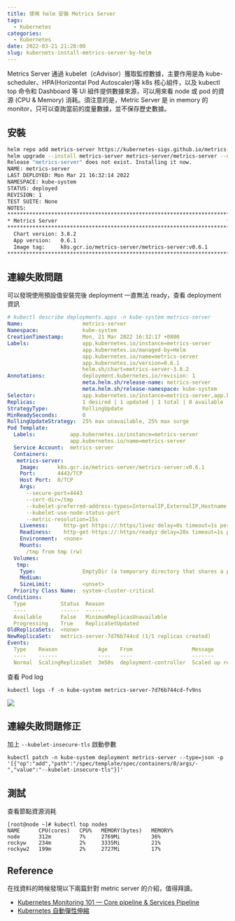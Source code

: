 ```yaml
---
title: 使用 helm 安裝 Metrics Server
tags:
  - Kubernetes
categories:
  - Kubernetes
date: 2022-03-21 21:28:00
slug: kubernets-install-metrics-server-by-helm
---
```


Metrics Server 通過 kubelet（cAdvisor）獲取監控數據，主要作用是為 kube-scheduler、HPA(Horizontal Pod Autoscaler)等 k8s 核心組件，以及 kubectl top 命令和 Dashboard 等 UI 組件提供數據來源，可以用來看 node 或 pod 的資源 (CPU & Memory) 消耗。須注意的是，Metric Server 是 in memory 的 monitor，只可以查詢當前的度量數據，並不保存歷史數據。

<!--more-->

## 安裝
```bash
helm repo add metrics-server https://kubernetes-sigs.github.io/metrics-server/
helm upgrade --install metrics-server metrics-server/metrics-server --namespace kube-system
Release "metrics-server" does not exist. Installing it now.
NAME: metrics-server
LAST DEPLOYED: Mon Mar 21 16:32:14 2022
NAMESPACE: kube-system
STATUS: deployed
REVISION: 1
TEST SUITE: None
NOTES:
***********************************************************************
* Metrics Server                                                      *
***********************************************************************
  Chart version: 3.8.2
  App version:   0.6.1
  Image tag:     k8s.gcr.io/metrics-server/metrics-server:v0.6.1
***********************************************************************
```

## 連線失敗問題
可以發現使用預設值安裝完後 deployment 一直無法 ready，查看 deployment 資訊
```yaml
# kubectl describe deployments.apps -n kube-system metrics-server
Name:                   metrics-server
Namespace:              kube-system
CreationTimestamp:      Mon, 21 Mar 2022 16:32:17 +0800
Labels:                 app.kubernetes.io/instance=metrics-server
                        app.kubernetes.io/managed-by=Helm
                        app.kubernetes.io/name=metrics-server
                        app.kubernetes.io/version=0.6.1
                        helm.sh/chart=metrics-server-3.8.2
Annotations:            deployment.kubernetes.io/revision: 1
                        meta.helm.sh/release-name: metrics-server
                        meta.helm.sh/release-namespace: kube-system
Selector:               app.kubernetes.io/instance=metrics-server,app.kubernetes.io/name=metrics-server
Replicas:               1 desired | 1 updated | 1 total | 0 available | 1 unavailable
StrategyType:           RollingUpdate
MinReadySeconds:        0
RollingUpdateStrategy:  25% max unavailable, 25% max surge
Pod Template:
  Labels:           app.kubernetes.io/instance=metrics-server
                    app.kubernetes.io/name=metrics-server
  Service Account:  metrics-server
  Containers:
   metrics-server:
    Image:      k8s.gcr.io/metrics-server/metrics-server:v0.6.1
    Port:       4443/TCP
    Host Port:  0/TCP
    Args:
      --secure-port=4443
      --cert-dir=/tmp
      --kubelet-preferred-address-types=InternalIP,ExternalIP,Hostname
      --kubelet-use-node-status-port
      --metric-resolution=15s
    Liveness:     http-get https://:https/livez delay=0s timeout=1s period=10s #success=1 #failure=3
    Readiness:    http-get https://:https/readyz delay=20s timeout=1s period=10s #success=1 #failure=3
    Environment:  <none>
    Mounts:
      /tmp from tmp (rw)
  Volumes:
   tmp:
    Type:               EmptyDir (a temporary directory that shares a pod's lifetime)
    Medium:
    SizeLimit:          <unset>
  Priority Class Name:  system-cluster-critical
Conditions:
  Type           Status  Reason
  ----           ------  ------
  Available      False   MinimumReplicasUnavailable
  Progressing    True    ReplicaSetUpdated
OldReplicaSets:  <none>
NewReplicaSet:   metrics-server-7d76b744cd (1/1 replicas created)
Events:
  Type    Reason             Age    From                   Message
  ----    ------             ----   ----                   -------
  Normal  ScalingReplicaSet  3m50s  deployment-controller  Scaled up replica set metrics-server-7d76b744cd to 1
```
查看 Pod log
```
kubectl logs -f -n kube-system metrics-server-7d76b744cd-fv9ns
```

![](https://imgur.com/1NaduDA.png)

## 連線失敗問題修正
加上 `--kubelet-insecure-tls` 啟動參數
```
kubectl patch -n kube-system deployment metrics-server --type=json -p '[{"op":"add","path":"/spec/template/spec/containers/0/args/-","value":"--kubelet-insecure-tls"}]'
```

## 測試
查看節點資源消耗
```
[root@node ~]# kubectl top nodes
NAME      CPU(cores)   CPU%   MEMORY(bytes)   MEMORY%
node      312m         7%     2769Mi          36%
rockyw    234m         2%     3335Mi          21%
rockyw2   199m         2%     2727Mi          17%
```

## Reference
在找資料的時候發現以下兩篇針對 metric server 的介紹，值得拜讀。 
- [Kubernetes Monitoring 101 — Core pipeline & Services Pipeline](https://levelup.gitconnected.com/kubernetes-monitoring-101-core-pipeline-services-pipeline-a34cd4cc9627)
- [Kubernetes 自動彈性伸縮](https://www.xtplayer.cn/kubernetes/k8s-automatic-elastic-expansion/r)